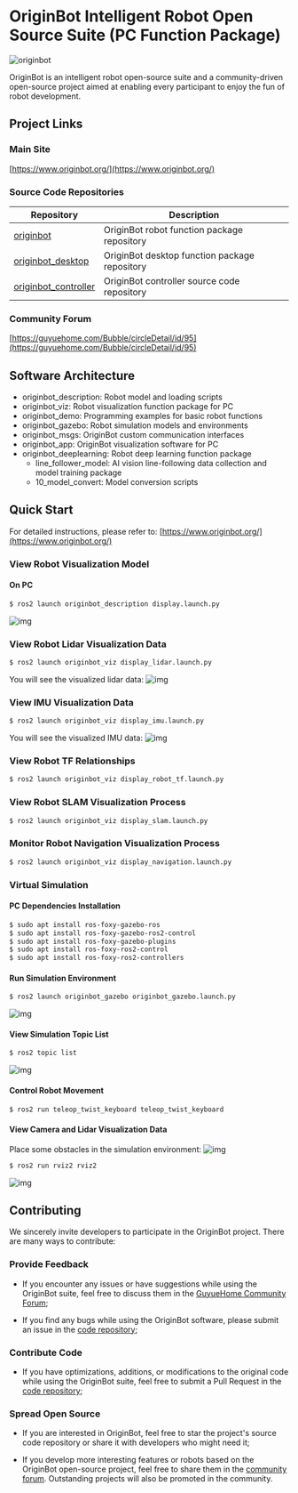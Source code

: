 # OriginBot Intelligent Robot Open Source Suite (PC Function Package)
![originbot](images/originbot.jpg)

OriginBot is an intelligent robot open-source suite and a community-driven open-source project aimed at enabling every participant to enjoy the fun of robot development.

## Project Links

### Main Site

[https://www.originbot.org/](https://www.originbot.org/)

### Source Code Repositories

| Repository                                                         | Description                     |
| ------------------------------------------------------------------ | ------------------------------- |
| [originbot](https://github.com/yzhcat/originbot)                 | OriginBot robot function package repository |
| [originbot_desktop](https://github.com/yzhcat/originbot_desktop) | OriginBot desktop function package repository |
| [originbot_controller](https://github.com/yzhcat/originbot_controller) | OriginBot controller source code repository |

### Community Forum

[https://guyuehome.com/Bubble/circleDetail/id/95](https://guyuehome.com/Bubble/circleDetail/id/95)

## Software Architecture

- originbot_description: Robot model and loading scripts
- originbot_viz: Robot visualization function package for PC
- originbot_demo: Programming examples for basic robot functions
- originbot_gazebo: Robot simulation models and environments
- originbot_msgs: OriginBot custom communication interfaces
- originbot_app: OriginBot visualization software for PC
- originbot_deeplearning: Robot deep learning function package
    - line_follower_model: AI vision line-following data collection and model training package
    - 10_model_convert: Model conversion scripts

## Quick Start
For detailed instructions, please refer to: [https://www.originbot.org/](https://www.originbot.org/)

### View Robot Visualization Model

#### On PC

```bash
$ ros2 launch originbot_description display.launch.py
```
![img](images/2022-08-30_13-57.png)

### View Robot Lidar Visualization Data

```bash
$ ros2 launch originbot_viz display_lidar.launch.py
```

You will see the visualized lidar data:
![img](images/2022-09-05_18-38.png)

### View IMU Visualization Data

```bash
$ ros2 launch originbot_viz display_imu.launch.py
```

You will see the visualized IMU data:
![img](images/2022-09-05_18-41.png)

### View Robot TF Relationships

```bash
$ ros2 launch originbot_viz display_robot_tf.launch.py
```

### View Robot SLAM Visualization Process

```bash
$ ros2 launch originbot_viz display_slam.launch.py
```

### Monitor Robot Navigation Visualization Process

```bash
$ ros2 launch originbot_viz display_navigation.launch.py
```

### Virtual Simulation

#### PC Dependencies Installation
```bash
$ sudo apt install ros-foxy-gazebo-ros
$ sudo apt install ros-foxy-gazebo-ros2-control
$ sudo apt install ros-foxy-gazebo-plugins
$ sudo apt install ros-foxy-ros2-control
$ sudo apt install ros-foxy-ros2-controllers
```

#### Run Simulation Environment
```bash
$ ros2 launch originbot_gazebo originbot_gazebo.launch.py
```
![img](images/2022-08-31_23-42.png)

#### View Simulation Topic List

```bash
$ ros2 topic list
```
![img](images/2022-08-31_23-43.png)

#### Control Robot Movement
```bash
$ ros2 run teleop_twist_keyboard teleop_twist_keyboard
```

#### View Camera and Lidar Visualization Data
Place some obstacles in the simulation environment:
![img](images/2022-08-31_23-47.png)

```bash
$ ros2 run rviz2 rviz2
```
![img](images/2022-08-31_23-46.png)

## Contributing

We sincerely invite developers to participate in the OriginBot project. There are many ways to contribute:

### **Provide Feedback**

- If you encounter any issues or have suggestions while using the OriginBot suite, feel free to discuss them in the [GuyueHome Community Forum](https://guyuehome.com/Bubble/circleDetail/id/95);

- If you find any bugs while using the OriginBot software, please submit an issue in the [code repository](https://github.com/yzhcat/originbot);

### **Contribute Code**

- If you have optimizations, additions, or modifications to the original code while using the OriginBot suite, feel free to submit a Pull Request in the [code repository](https://github.com/yzhcat/originbot);

### **Spread Open Source**

- If you are interested in OriginBot, feel free to star the project's source code repository or share it with developers who might need it;

- If you develop more interesting features or robots based on the OriginBot open-source project, feel free to share them in the [community forum](https://guyuehome.com/Bubble/circleDetail/id/95). Outstanding projects will also be promoted in the community.
